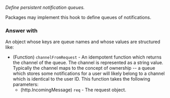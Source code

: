 *Define persistent notification queues.*

Packages may implement this hook to define queues of notifications.

### Answer with

An object whose keys are queue names and whose values are structured like:

* (Function) `channelFromRequest` - An idempotent function which returns the
  channel of the queue. The channel is represented as a string value.
  Typically the channel maps to the concept of ownership -- a queue which
  stores some notifications for a user will likely belong to a channel
  which is identical to the user ID. This function takes the following
  parameters:
    * (http.IncomingMessage) `req` - The request object.
